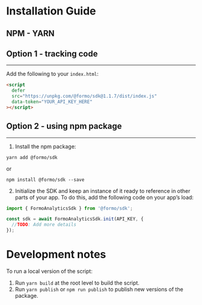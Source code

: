# Installation Guide

## NPM - YARN

## Option 1 - tracking code

---

Add the following to your `index.html`:

```html
<script
  defer
  src="https://unpkg.com/@formo/sdk@1.1.7/dist/index.js"
  data-token="YOUR_API_KEY_HERE"
></script>
```

## Option 2 - using npm package

---

1. Install the npm package:

```
yarn add @formo/sdk
```

or

```
npm install @formo/sdk --save
```

2. Initialize the SDK and keep an instance of it ready to reference in other parts of your app. To do this, add the following code on your app’s load:

```jsx
import { FormoAnalyticsSdk } from '@formo/sdk';

const sdk = await FormoAnalyticsSdk.init(API_KEY, {
  //TODO: Add more details
});
```

# Development notes

To run a local version of the script:

1. Run `yarn build` at the root level to build the script.
2. Run `yarn publish` or `npm run publish` to publish new versions of the package.
